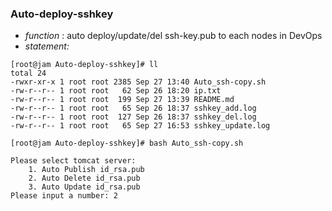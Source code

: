 ### Auto-deploy-sshkey
- *function* : 
auto deploy/update/del ssh-key.pub to each nodes in DevOps
- *statement:*
```
[root@jam Auto-deploy-sshkey]# ll
total 24
-rwxr-xr-x 1 root root 2385 Sep 27 13:40 Auto_ssh-copy.sh
-rw-r--r-- 1 root root   62 Sep 26 18:20 ip.txt
-rw-r--r-- 1 root root  199 Sep 27 13:39 README.md
-rw-r--r-- 1 root root   65 Sep 26 18:37 sshkey_add.log  
-rw-r--r-- 1 root root  127 Sep 26 18:37 sshkey_del.log
-rw-r--r-- 1 root root   65 Sep 27 16:53 sshkey_update.log

[root@jam Auto-deploy-sshkey]# bash Auto_ssh-copy.sh 

Please select tomcat server:
	1. Auto Publish id_rsa.pub
	2. Auto Delete id_rsa.pub
	3. Auto Update id_rsa.pub
Please input a number: 2


```


